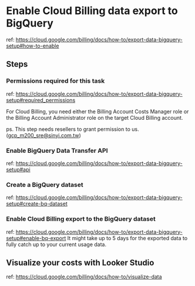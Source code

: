 # Enable Cloud Billing data export to BigQuery

ref: <https://cloud.google.com/billing/docs/how-to/export-data-bigquery-setup#how-to-enable>

## Steps

### Permissions required for this task

ref: <https://cloud.google.com/billing/docs/how-to/export-data-bigquery-setup#required_permissions>

For Cloud Billing, you need either the Billing Account Costs Manager role or the Billing Account Administrator role on the target Cloud Billing account.

ps. This step needs resellers to grant permission to us.(<gcp_m200_sre@sinyi.com.tw>)

### Enable BigQuery Data Transfer API

ref: <https://cloud.google.com/billing/docs/how-to/export-data-bigquery-setup#api>

### Create a BigQuery dataset

ref: <https://cloud.google.com/billing/docs/how-to/export-data-bigquery-setup#create-bq-dataset>

### Enable Cloud Billing export to the BigQuery dataset

ref: <https://cloud.google.com/billing/docs/how-to/export-data-bigquery-setup#enable-bq-export>
It might take up to 5 days for the exported data to fully catch up to your current usage data.

## Visualize your costs with Looker Studio

ref: <https://cloud.google.com/billing/docs/how-to/visualize-data>
